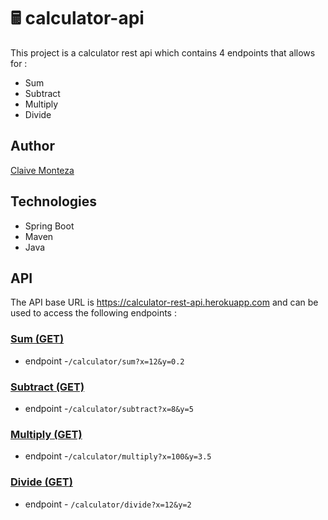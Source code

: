 # 🖩 calculator-api
This project is a calculator rest api which contains 4 endpoints that allows for :

- Sum
- Subtract
- Multiply
- Divide

## Author
[Claive Monteza](https://www.linkedin.com/in/claive-monteza-1b157a149/)

## Technologies
- Spring Boot
- Maven
- Java

## API
The API base URL is https://calculator-rest-api.herokuapp.com and can be used to access the following endpoints :

### [Sum (GET)](https://calculator-rest-api.herokuapp.com/calculator/sum?x=12&y=0.2)
- endpoint -```/calculator/sum?x=12&y=0.2```

### [Subtract (GET)](https://calculator-rest-api.herokuapp.com/calculator/subtract?x=8&y=5)
- endpoint -```/calculator/subtract?x=8&y=5```

### [Multiply (GET)](https://calculator-rest-api.herokuapp.com//calculator/multiply?x=100&y=3.5)
- endpoint -```/calculator/multiply?x=100&y=3.5```

### [Divide (GET)](https://calculator-rest-api.herokuapp.com/calculator/divide?x=12&y=2)
- endpoint - ```/calculator/divide?x=12&y=2```
